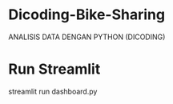 # Dicoding-Bike-Sharing
ANALISIS DATA DENGAN PYTHON (DICODING)

# Run Streamlit
streamlit run dashboard.py
